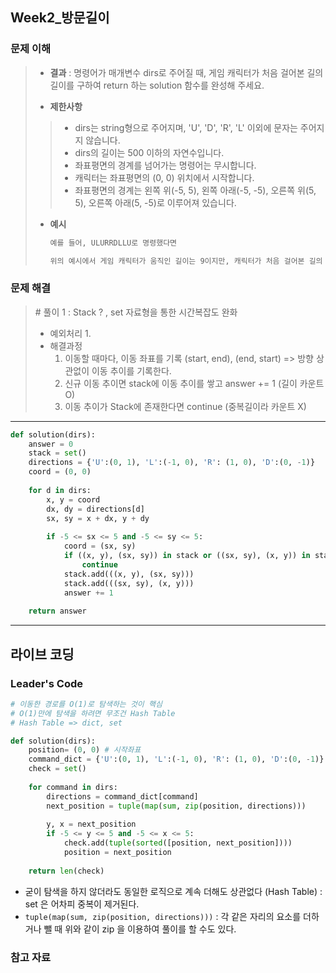 ## Week2_방문길이



### 문제 이해

> - **결과**
>   : 명령어가 매개변수 dirs로 주어질 때, 게임 캐릭터가 처음 걸어본 길의 길이를 구하여 return 하는 solution 함수를 완성해 주세요.
>
> - **제한사항**
>   
> > - dirs는 string형으로 주어지며, 'U', 'D', 'R', 'L' 이외에 문자는 주어지지 않습니다.
>   > - dirs의 길이는 500 이하의 자연수입니다.
>   > - 좌표평면의 경계를 넘어가는 명령어는 무시합니다.
>   > - 캐릭터는 좌표평면의 (0, 0) 위치에서 시작합니다. 
>   > - 좌표평면의 경계는 왼쪽 위(-5, 5), 왼쪽 아래(-5, -5), 오른쪽 위(5, 5), 오른쪽 아래(5, -5)로 이루어져 있습니다.
>
> - **예시**
>
>   ```markdown
>   예를 들어, ULURRDLLU로 명령했다면
>   
>   위의 예시에서 게임 캐릭터가 움직인 길이는 9이지만, 캐릭터가 처음 걸어본 길의 길이는 7이 됩니다. (8, 9번 명령어에서 움직인 길은 2, 3번 명령어에서 이미 거쳐 간 길입니다)
>   ```
>



### 문제 해결

> \# 풀이 1 : Stack ? , set 자료형을 통한 시간복잡도 완화
>
> - 예외처리
>   1. 
> - 해결과정
>   1. 이동할 때마다, 이동 좌표를 기록 
>      (start, end), (end, start) => 방향 상관없이 이동 추이를 기록한다.
>   2. 신규 이동 추이면 stack에 이동 추이를 쌓고 answer += 1 (길이 카운트 O)
>   3. 이동 추이가 Stack에 존재한다면 continue (중복길이라 카운트 X)

---

```python
def solution(dirs):
    answer = 0
    stack = set()
    directions = {'U':(0, 1), 'L':(-1, 0), 'R': (1, 0), 'D':(0, -1)}
    coord = (0, 0)
    
    for d in dirs:
        x, y = coord
        dx, dy = directions[d]
        sx, sy = x + dx, y + dy
        
        if -5 <= sx <= 5 and -5 <= sy <= 5:
            coord = (sx, sy)
            if ((x, y), (sx, sy)) in stack or ((sx, sy), (x, y)) in stack:
                continue
            stack.add(((x, y), (sx, sy)))
            stack.add(((sx, sy), (x, y)))
            answer += 1
            
    return answer
```

---



## 라이브 코딩



### Leader's Code

```python
# 이동한 경로를 O(1)로 탐색하는 것이 핵심
# O(1)만에 탐색을 하려면 무조건 Hash Table
# Hash Table => dict, set

def solution(dirs):
    position= (0, 0) # 시작좌표
    command_dict = {'U':(0, 1), 'L':(-1, 0), 'R': (1, 0), 'D':(0, -1)}
    check = set()
    
    for command in dirs:
        directions = command_dict[command]
        next_position = tuple(map(sum, zip(position, directions)))
        
        y, x = next_position
        if -5 <= y <= 5 and -5 <= x <= 5:
            check.add(tuple(sorted([position, next_position])))
            position = next_position
            
    return len(check)
```

- 굳이 탐색을 하지 않더라도 동일한 로직으로 계속 더해도 상관없다 (Hash Table)
  : set 은 어차피 중복이 제거된다.
- `tuple(map(sum, zip(position, directions)))`
  : 각 같은 자리의 요소를 더하거나 뺄 때 위와 같이 zip 을 이용하여 풀이를 할 수도 있다.

### 참고 자료

